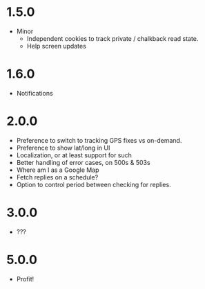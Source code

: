 # 1.5.0

* Minor
    * Independent cookies to track private / chalkback read state.
    * Help screen updates

# 1.6.0

* Notifications

# 2.0.0

* Preference to switch to tracking GPS fixes vs on-demand.
* Preference to show lat/long in UI
* Localization, or at least support for such
* Better handling of error cases, on 500s & 503s
* Where am I as a Google Map
* Fetch replies on a schedule?
* Option to control period between checking for replies.

# 3.0.0

* ???

# 5.0.0

* Profit!

